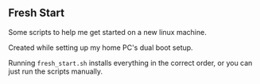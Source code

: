 ## Fresh Start
Some scripts to help me get started on a new linux machine.

Created while setting up my home PC's dual boot setup.

Running `fresh_start.sh` installs everything in the correct order, or you can just run the scripts manually.
